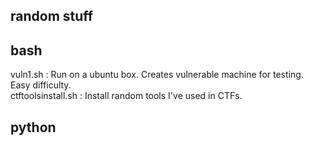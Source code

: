 ## random stuff

## bash

vuln1.sh : Run on a ubuntu box. Creates vulnerable machine for testing. Easy difficulty. <br>
ctftoolsinstall.sh : Install random tools I've used in CTFs. <br>

## python